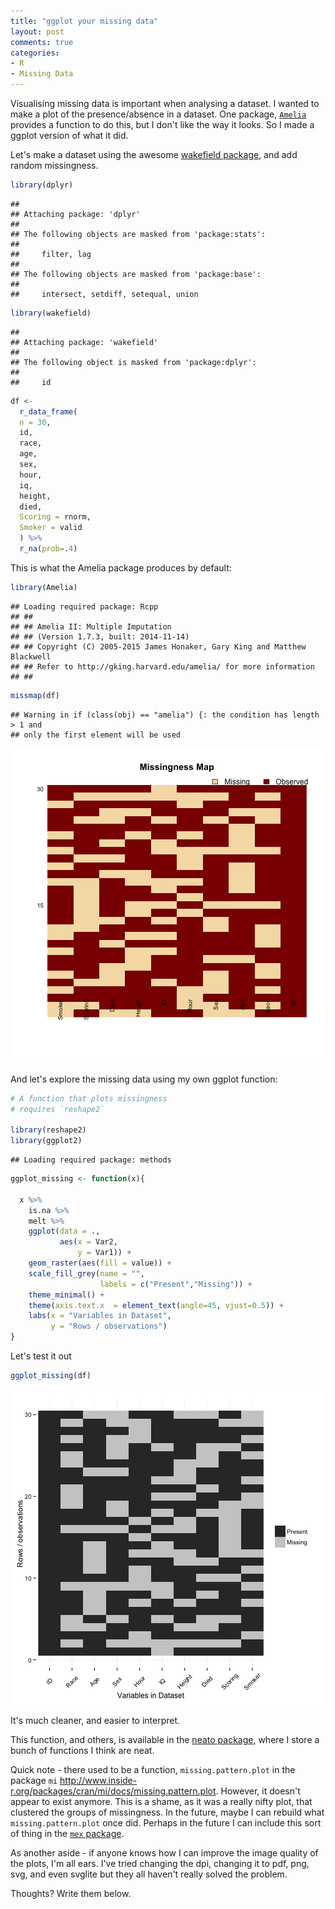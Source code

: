```yaml
---
title: "ggplot your missing data"
layout: post
comments: true
categories:
- R
- Missing Data
---
```


Visualising missing data is important when analysing a dataset. I wanted to make a plot of the presence/absence in a dataset. One package, [`Amelia`](https://cran.r-project.org/web/packages/Amelia/index.html) provides a function to do this, but I don't like the way it looks. So I made a ggplot version of what it did.

Let's make a dataset using the awesome [wakefield package](https://github.com/trinker/wakefield), and add random missingness.


```r
library(dplyr)
```

```
## 
## Attaching package: 'dplyr'
## 
## The following objects are masked from 'package:stats':
## 
##     filter, lag
## 
## The following objects are masked from 'package:base':
## 
##     intersect, setdiff, setequal, union
```

```r
library(wakefield)
```

```
## 
## Attaching package: 'wakefield'
## 
## The following object is masked from 'package:dplyr':
## 
##     id
```

```r
df <- 
  r_data_frame(
  n = 30,
  id,
  race,
  age,
  sex,
  hour,
  iq,
  height,
  died,
  Scoring = rnorm,
  Smoker = valid
  ) %>%
  r_na(prob=.4)
```

This is what the Amelia package produces by default:


```r
library(Amelia)
```

```
## Loading required package: Rcpp
## ## 
## ## Amelia II: Multiple Imputation
## ## (Version 1.7.3, built: 2014-11-14)
## ## Copyright (C) 2005-2015 James Honaker, Gary King and Matthew Blackwell
## ## Refer to http://gking.harvard.edu/amelia/ for more information
## ##
```

```r
missmap(df)
```

```
## Warning in if (class(obj) == "amelia") {: the condition has length > 1 and
## only the first element will be used
```

![plot of chunk unnamed-chunk-2](/figure/source/2015-11-12-ggplot-missing-data/unnamed-chunk-2-1.png) 

And let's explore the missing data using my own ggplot function:


```r
# A function that plots missingness
# requires `reshape2`

library(reshape2)
library(ggplot2)
```

```
## Loading required package: methods
```

```r
ggplot_missing <- function(x){
  
  x %>% 
    is.na %>%
    melt %>%
    ggplot(data = .,
           aes(x = Var2,
               y = Var1)) +
    geom_raster(aes(fill = value)) +
    scale_fill_grey(name = "",
                    labels = c("Present","Missing")) +
    theme_minimal() + 
    theme(axis.text.x  = element_text(angle=45, vjust=0.5)) + 
    labs(x = "Variables in Dataset",
         y = "Rows / observations")
}
```

Let's test it out 


```r
ggplot_missing(df)
```

![plot of chunk unnamed-chunk-4](/figure/source/2015-11-12-ggplot-missing-data/unnamed-chunk-4-1.png) 

It's much cleaner, and easier to interpret.

This function, and others, is available in the [neato package](https://github.com/tierneyn/neato), where I store a bunch of functions I think are neat.

Quick note - there used to be a function, `missing.pattern.plot` in the package `mi` http://www.inside-r.org/packages/cran/mi/docs/missing.pattern.plot. However, it doesn't appear to exist anymore. This is a shame, as it was a really nifty plot, that clustered the groups of missingness. In the future, maybe I can rebuild what `missing.pattern.plot` once did. Perhaps in the future I can include this sort of thing in the [`mex` package](https://github.com/tierneyn/mex).

As another aside - if anyone knows how I can improve the image quality of the plots, I'm all ears. I've tried changing the dpi, changing it to pdf, png, svg, and even svglite but they all haven't really solved the problem.

Thoughts? Write them below.
